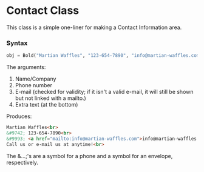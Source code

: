 # Contact Class

This class is a simple one-liner for making a Contact Information area.

### Syntax

```python
obj = Bold("Martian Waffles", "123-654-7890", "info@martian-waffles.com", "Call us or e-mail us at anytime!")
```

The arguments:

1. Name/Company
2. Phone number
3. E-mail (checked for validity; if it isn't a valid e-mail, it will still be shown but not linked with a mailto.)
4. Extra text (at the bottom)

Produces:

```HTML
Martian Waffles<br>
&#9742; 123-654-7890<br>
&#9993; <a href="mailto:info@martian-waffles.com">info@martian-waffles.com</a><br>
Call us or e-mail us at anytime!<br>
```

The &...;'s are a symbol for a phone and a symbol for an envelope, respectively.
